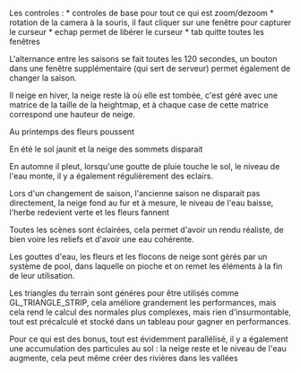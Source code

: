 Les controles :
    * controles de base pour tout ce qui est zoom/dezoom
    * rotation de la camera à la souris, il faut cliquer sur une fenêtre pour capturer le curseur
    * echap permet de libérer le curseur
    * tab quitte toutes les fenêtres

L'alternance entre les saisons se fait toutes les 120 secondes, un bouton dans une fenêtre supplémentaire (qui sert de serveur) permet également de changer la saison.

Il neige en hiver, la neige reste là où elle est tombée, c'est géré avec une matrice de la taille de la heightmap, et à chaque case de cette matrice correspond une hauteur de neige.

Au printemps des fleurs poussent

En été le sol jaunit et la neige des sommets disparait

En automne il pleut, lorsqu'une goutte de pluie touche le sol, le niveau de l'eau monte, il y a également régulièrement des eclairs.

Lors d'un changement de saison, l'ancienne saison ne disparait pas directement, la neige fond au fur et à mesure, le niveau de l'eau baisse, l'herbe redevient verte et les fleurs fannent

Toutes les scènes sont éclairées, cela permet d'avoir un rendu réaliste, de bien voire les reliefs et d'avoir une eau cohérente.

Les gouttes d'eau, les fleurs et les flocons de neige sont gérés par un système de pool, dans laquelle on pioche et on remet les éléments à la fin de leur utilisation.

Les triangles du terrain sont généres pour être utilisés comme GL_TRIANGLE_STRIP, cela améliore grandement les performances, mais cela rend le calcul des normales plus complexes, mais rien d'insurmontable, tout est précalculé et stocké dans un tableau pour gagner en performances.

Pour ce qui est des bonus, tout est évidemment parallélisé, il y a également une accumulation des particules au sol : la neige reste et le niveau de l'eau augmente, cela peut même créer des rivières dans les vallées
